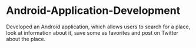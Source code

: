 # Android-Application-Development


Developed an Android application, which allows users to search for a place, look at information about it, save some as favorites and post on Twitter about the place.